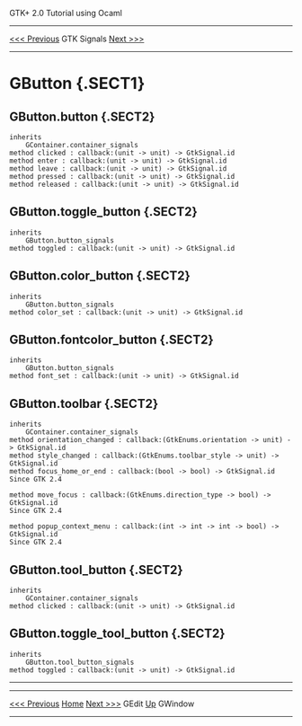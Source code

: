   GTK+ 2.0 Tutorial using Ocaml
  ------------------------------- ------------- ---------------------------
  [\<\<\< Previous](x2468.html)   GTK Signals   [Next \>\>\>](x2516.html)

* * * * *

GButton {.SECT1}
=======

GButton.button {.SECT2}
--------------

~~~~ {.PROGRAMLISTING}
inherits
    GContainer.container_signals
method clicked : callback:(unit -> unit) -> GtkSignal.id
method enter : callback:(unit -> unit) -> GtkSignal.id
method leave : callback:(unit -> unit) -> GtkSignal.id
method pressed : callback:(unit -> unit) -> GtkSignal.id
method released : callback:(unit -> unit) -> GtkSignal.id
~~~~

GButton.toggle\_button {.SECT2}
----------------------

~~~~ {.PROGRAMLISTING}
inherits
    GButton.button_signals
method toggled : callback:(unit -> unit) -> GtkSignal.id
~~~~

GButton.color\_button {.SECT2}
---------------------

~~~~ {.PROGRAMLISTING}
inherits
    GButton.button_signals
method color_set : callback:(unit -> unit) -> GtkSignal.id
~~~~

GButton.fontcolor\_button {.SECT2}
-------------------------

~~~~ {.PROGRAMLISTING}
inherits
    GButton.button_signals
method font_set : callback:(unit -> unit) -> GtkSignal.id
~~~~

GButton.toolbar {.SECT2}
---------------

~~~~ {.PROGRAMLISTING}
inherits
    GContainer.container_signals
method orientation_changed : callback:(GtkEnums.orientation -> unit) -> GtkSignal.id
method style_changed : callback:(GtkEnums.toolbar_style -> unit) -> GtkSignal.id
method focus_home_or_end : callback:(bool -> bool) -> GtkSignal.id
Since GTK 2.4

method move_focus : callback:(GtkEnums.direction_type -> bool) -> GtkSignal.id
Since GTK 2.4

method popup_context_menu : callback:(int -> int -> int -> bool) -> GtkSignal.id
Since GTK 2.4
~~~~

GButton.tool\_button {.SECT2}
--------------------

~~~~ {.PROGRAMLISTING}
inherits
    GContainer.container_signals
method clicked : callback:(unit -> unit) -> GtkSignal.id
~~~~

GButton.toggle\_tool\_button {.SECT2}
----------------------------

~~~~ {.PROGRAMLISTING}
inherits
    GButton.tool_button_signals
method toggled : callback:(unit -> unit) -> GtkSignal.id
~~~~

* * * * *

  ------------------------------- -------------------- ---------------------------
  [\<\<\< Previous](x2468.html)   [Home](book1.html)   [Next \>\>\>](x2516.html)
  GEdit                           [Up](a2390.html)     GWindow
  ------------------------------- -------------------- ---------------------------


